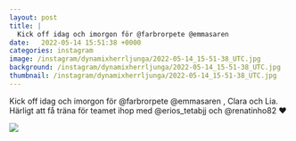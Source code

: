 ```yaml
---
layout: post
title: |
  Kick off idag och imorgon för @farbrorpete @emmasaren 
date:   2022-05-14 15:51:38 +0000
categories: instagram
image: /instagram/dynamixherrljunga/2022-05-14_15-51-38_UTC.jpg
background: /instagram/dynamixherrljunga/2022-05-14_15-51-38_UTC.jpg
thumbnail: /instagram/dynamixherrljunga/2022-05-14_15-51-38_UTC.jpg
---
```

Kick off idag och imorgon för @farbrorpete @emmasaren , Clara och Lia. Härligt att få träna för teamet ihop med @erios_tetabjj och @renatinho82 ❤️



<img src='/www-dynamix-herrljunga/instagram/dynamixherrljunga/2022-05-14_15-51-38_UTC.jpg' class='img-fluid' />
